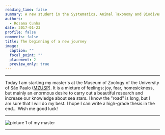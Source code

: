 ```yaml
--- 
reading_time: false
summary: A new student in the Systematics, Animal Taxonomy and Biodiversity graduate program 
authors:
  - Rosana Cunha
date: 2017-01-23
profile: false
comments: false
title: The beginning of a new journey
image:
  caption: ""
  focal_point: ""
  placement: 2
  preview_only: true
---
```

---

Today I am starting my master's at the Museum of Zoology of the University of São Paulo ([MZUSP](https://www.mz.usp.br)). It is a mixture of feelings: joy, fear, homesickness, 
but mainly an enormous desire to carry out a beautiful research and increase our knowledge about sea stars. I know the "road" is long, but I am sure that I will do my best. I hope I can write a high-grade thesis in the end... Wish me good luck!

---
![picture 1 of my master](https://raw.githubusercontent.com/rosanafcunha/rosanafcunha/master/static/media/mz.jpg "Masters Degree")

---
